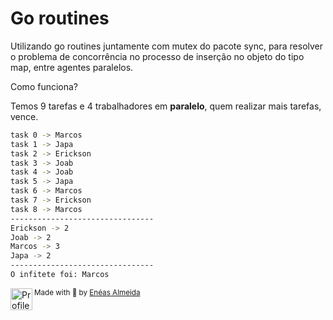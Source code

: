# Go routines

Utilizando go routines juntamente com mutex do pacote sync, para resolver o problema de concorrência no processo de inserção no objeto do tipo map, entre agentes paralelos.

Como funciona?

Temos 9 tarefas e 4 trabalhadores em **paralelo**, quem realizar mais tarefas, vence.

```bash
task 0 -> Marcos
task 1 -> Japa
task 2 -> Erickson
task 3 -> Joab
task 4 -> Joab
task 5 -> Japa
task 6 -> Marcos
task 7 -> Erickson
task 8 -> Marcos
--------------------------------
Erickson -> 2
Joab -> 2
Marcos -> 3
Japa -> 2
--------------------------------
O infitete foi: Marcos
```

<div>
  <img align="left" src="https://imgur.com/k8HFd0F.png" width=35 alt="Profile"/>
  <sub>Made with 💙 by <a href="https://github.com/venzel">Enéas Almeida</a></sub>
</div>
